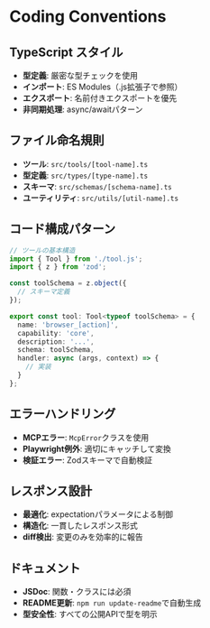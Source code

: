 # Coding Conventions

## TypeScript スタイル
- **型定義**: 厳密な型チェックを使用
- **インポート**: ES Modules（.js拡張子で参照）
- **エクスポート**: 名前付きエクスポートを優先
- **非同期処理**: async/awaitパターン

## ファイル命名規則
- **ツール**: `src/tools/[tool-name].ts`
- **型定義**: `src/types/[type-name].ts`
- **スキーマ**: `src/schemas/[schema-name].ts`
- **ユーティリティ**: `src/utils/[util-name].ts`

## コード構成パターン
```typescript
// ツールの基本構造
import { Tool } from './tool.js';
import { z } from 'zod';

const toolSchema = z.object({
  // スキーマ定義
});

export const tool: Tool<typeof toolSchema> = {
  name: 'browser_[action]',
  capability: 'core',
  description: '...',
  schema: toolSchema,
  handler: async (args, context) => {
    // 実装
  }
};
```

## エラーハンドリング
- **MCPエラー**: `McpError`クラスを使用
- **Playwright例外**: 適切にキャッチして変換
- **検証エラー**: Zodスキーマで自動検証

## レスポンス設計
- **最適化**: expectationパラメータによる制御
- **構造化**: 一貫したレスポンス形式
- **diff検出**: 変更のみを効率的に報告

## ドキュメント
- **JSDoc**: 関数・クラスには必須
- **README更新**: `npm run update-readme`で自動生成
- **型安全性**: すべての公開APIで型を明示